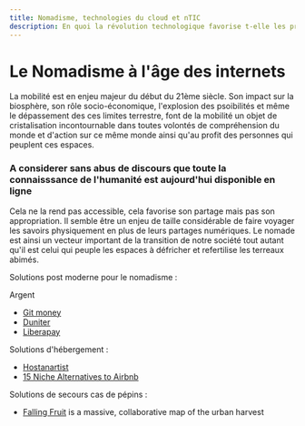 ```yaml
---
title: Nomadisme, technologies du cloud et nTIC
description: En quoi la révolution technologique favorise t-elle les pratiques nomades? Présentation de quelques astuces.
---
```



# Le Nomadisme à l'âge des internets

La mobilité est en enjeu majeur du début du 21ème siècle. Son impact sur la biosphère, son rôle socio-économique, l'explosion des psoibilités et même le dépassement des ces limites terrestre, font de la mobilité un objet de cristalisation incontournable dans toutes volontés de compréhension du monde et d'action sur ce même monde ainsi qu'au profit des personnes qui peuplent ces espaces.


### A considerer sans abus de discours que toute la connaisssance de l'humanité est aujourd'hui disponible en ligne
Cela ne la rend pas accessible, cela favorise son partage mais pas son appropriation. Il semble être un enjeu de taille considérable de faire voyager les savoirs physiquement en plus de leurs partages numériques. Le nomade est ainsi un vecteur important de la transition de notre société tout autant qu'il est celui qui peuple les espaces à défricher et refertilise les terreaux abimés. 


Solutions post moderne pour le nomadisme :

Argent
- [Git money](http://gitmoney.io/#services)
- [Duniter](https://fr.duniter.org/ucoin-rename-duniter/)
- [Liberapay](https://fr.liberapay.com/)

Solutions d'hébergement :
- [Hostanartist](http://www.hostanartist.com/)
- [15 Niche Alternatives to Airbnb](http://www.shareable.net/blog/15-niche-alternatives-to-airbnb)

Solutions de secours cas de pépins :
- [Falling Fruit](http://fallingfruit.org/) is a massive, collaborative map of the urban harvest
